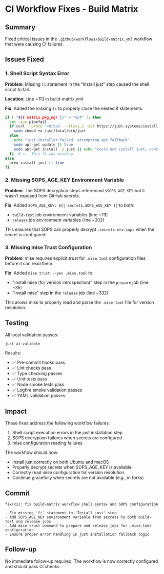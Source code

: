 # CI Workflow Fixes - Build Matrix

## Summary

Fixed critical issues in the `.github/workflows/build-matrix.yml` workflow that were causing CI failures.

## Issues Fixed

### 1. Shell Script Syntax Error

**Problem**: Missing `fi` statement in the "Install just" step caused the shell script to fail.

**Location**: Line ~113 in build-matrix.yml

**Fix**: Added the missing `fi` to properly close the nested if statements:

```bash
if [ "${{ matrix.pkg_mgr }}" = "apt" ]; then
  set -euo pipefail
  if curl --proto '=https' --tlsv1.2 -sSf https://just.systems/install.sh | bash -s -- --to /usr/local/bin; then
    sudo chmod +x /usr/local/bin/just
  else
    echo "just installer failed; attempting apt fallback"
    sudo apt-get update || true
    sudo apt-get install -y just || echo "could not install just; continuing without just"
  fi  # <-- This fi was missing
else
  brew install just || true
fi
```

### 2. Missing SOPS_AGE_KEY Environment Variable

**Problem**: The SOPS decryption steps referenced `$SOPS_AGE_KEY` but it wasn't exposed from GitHub secrets.

**Fix**: Added `SOPS_AGE_KEY: ${{ secrets.SOPS_AGE_KEY }}` to both:

-   `build-test` job environment variables (line ~79)
-   `release` job environment variables (line ~302)

This ensures that SOPS can properly decrypt `.secrets.env.sops` when the secret is configured.

### 3. Missing mise Trust Configuration

**Problem**: mise requires explicit trust for `.mise.toml` configuration files before it can read them.

**Fix**: Added `mise trust --yes .mise.toml` to:

-   "Install mise (for version introspection)" step in the `prepare` job (line ~35)
-   "Install mise" step in the `release` job (line ~332)

This allows mise to properly read and parse the `.mise.toml` file for version resolution.

## Testing

All local validation passes:

```bash
just ai-validate
```

Results:

-   ✅ Pre-commit hooks pass
-   ✅ Lint checks pass
-   ✅ Type checking passes
-   ✅ Unit tests pass
-   ✅ Node smoke tests pass
-   ✅ Logfire smoke validation passes
-   ✅ YAML validation passes

## Impact

These fixes address the following workflow failures:

1. Shell script execution errors in the just installation step
2. SOPS decryption failures when secrets are configured
3. mise configuration reading failures

The workflow should now:

-   Install just correctly on both Ubuntu and macOS
-   Properly decrypt secrets when SOPS_AGE_KEY is available
-   Correctly read mise configuration for version resolution
-   Continue gracefully when secrets are not available (e.g., in forks)

## Commit

```
fix(ci): fix build-matrix workflow shell syntax and SOPS configuration

- Fix missing 'fi' statement in 'Install just' step
- Add SOPS_AGE_KEY environment variable from secrets to both build-test and release jobs
- Add mise trust command to prepare and release jobs for .mise.toml configuration
- Ensure proper error handling in just installation fallback logic
```

## Follow-up

No immediate follow-up required. The workflow is now correctly configured and should pass CI checks.
